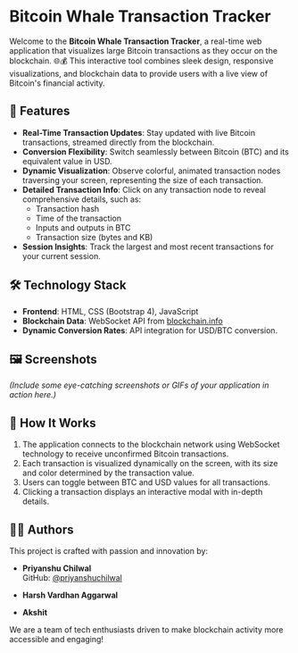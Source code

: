 # Bitcoin Whale Transaction Tracker

Welcome to the **Bitcoin Whale Transaction Tracker**, a real-time web application that visualizes large Bitcoin transactions as they occur on the blockchain. 🌐💰 This interactive tool combines sleek design, responsive visualizations, and blockchain data to provide users with a live view of Bitcoin's financial activity.

## 🚀 Features

- **Real-Time Transaction Updates**: Stay updated with live Bitcoin transactions, streamed directly from the blockchain.
- **Conversion Flexibility**: Switch seamlessly between Bitcoin (BTC) and its equivalent value in USD.
- **Dynamic Visualization**: Observe colorful, animated transaction nodes traversing your screen, representing the size of each transaction.
- **Detailed Transaction Info**: Click on any transaction node to reveal comprehensive details, such as:
  - Transaction hash
  - Time of the transaction
  - Inputs and outputs in BTC
  - Transaction size (bytes and KB)
- **Session Insights**: Track the largest and most recent transactions for your current session.

## 🛠️ Technology Stack

- **Frontend**: HTML, CSS (Bootstrap 4), JavaScript
- **Blockchain Data**: WebSocket API from [blockchain.info](https://blockchain.info)
- **Dynamic Conversion Rates**: API integration for USD/BTC conversion.

## 🖼️ Screenshots

*(Include some eye-catching screenshots or GIFs of your application in action here.)*

## 📖 How It Works

1. The application connects to the blockchain network using WebSocket technology to receive unconfirmed Bitcoin transactions.
2. Each transaction is visualized dynamically on the screen, with its size and color determined by the transaction value.
3. Users can toggle between BTC and USD values for all transactions.
4. Clicking a transaction displays an interactive modal with in-depth details.

## 🧑‍💻 Authors

This project is crafted with passion and innovation by:

- **Priyanshu Chilwal**  
  GitHub: [@priyanshuchilwal](https://github.com/priyanshuchilwal)  

- **Harsh Vardhan Aggarwal**  

- **Akshit**  

We are a team of tech enthusiasts driven to make blockchain activity more accessible and engaging!
